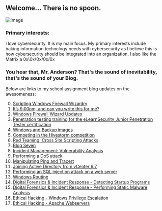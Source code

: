 ## Welcome... There is no spoon.

![Image](https://themaverick.github.io/seniordesign/gifs/kidspoonbend.gif)

### Primary interests:
I love cybersecurity. It is my main focus. My primary interests include baking information technology needs with cybersecurity as I believe this is how cybersecurity should be integrated into an organization. I also like the Matrix a 0x\0x\0x/0x/0x

### You hear that, Mr. Anderson? That's the sound of inevitability, that's the sound of your Blog.
Below are links to my school assignment blog updates on the awesomeness:

0. [Scripting Windows Firewall Wizardry](https://themaverick.github.io/seniordesign/blog0)
1. [It’s 9:00pm, and can you write this for me?](https://themaverick.github.io/seniordesign/blog1)
2. [Windows Firewall Wizard Updates ](https://themaverick.github.io/seniordesign/blog2)
3. [Penetration testing training for the eLearnSecurity Junior Penetration Tester certification](https://themaverick.github.io/seniordesign/blog3)
4. [Windows and Backup images](https://themaverick.github.io/seniordesign/blog4)
5. [Competing in the Hivestorm competition](https://themaverick.github.io/seniordesign/blog5)
6. [Red Teaming: Cross Site Scripting Attacks ](https://themaverick.github.io/seniordesign/blog6)
7. [Blog Seven ](https://themaverick.github.io/seniordesign/blog7)
8. [Incident Management: Vulnerability Analysis](https://themaverick.github.io/seniordesign/blog8)
9. [Performing a DoS attack](https://themaverick.github.io/seniordesign/blog9)
10. [Manipulating Ping and Tracert](https://themaverick.github.io/seniordesign/blog10)
11. [Joining Active Directory from vCenter 6.7](https://themaverick.github.io/seniordesign/blog11)
11. [Performing an SQL injection attack on a web server](https://themaverick.github.io/seniordesign/blog12)
12. [Windows Routing](https://themaverick.github.io/seniordesign/blog13)
13. [Digital Forensics & Incident Response - Detecting Startup Programs](https://themaverick.github.io/seniordesign/blog14)
14. [Digital Forensics & Incident Response - Performing Static Malware Analysis](https://themaverick.github.io/seniordesign/blog15)
15. [Ethical Hacking - Windows Privilege Escalation](https://themaverick.github.io/seniordesign/blog16)
16. [Ethical Hacking - Apache Webservers](https://themaverick.github.io/seniordesign/blog17)
